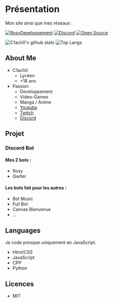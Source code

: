 # Présentation
Mon site ainsi que mes réseaux :

[![RosyDeveloppement](https://forthebadge.com/images/badges/built-with-love.svg)](https://rosydeveloppement.000webhostapp.com) [![Discord](https://forthebadge.com/images/badges/for-you.svg)](https://discord.gg/W3yFPNVjVW) [![Open Source](https://forthebadge.com/images/badges/open-source.svg)](https://github.com/clachoverclan?tab=repositories)

![C1ach0's github stats](https://github-readme-stats.vercel.app/api?username=clachoverclan&theme=radical&show_icons=true)
![Top Langs](https://github-readme-stats.vercel.app/api/top-langs/?username=clachoverclan&theme=radical)

## About Me

- C1ach0
  - Lycéen
  - +18 ans
- Passion
  - Developpement
  - Video-Games
  - Manga / Anime
  - [Youtube](https://www.youtube.com/channel/UCBCXc_qUBqHPXdwkkcikUyQ)
  - [Twitch](https://www.twitch.tv/c1ach0)
  - [Discord](https://discord.gg/W3yFPNVjVW)
  
## Projet

### Discord Bot

#### Mes 2 bots :
- Rosy
- Qwiter

#### Les bots fait pour les autres :
- Bot Music
- Full Bot
- Canvas Bienvenue
- ...

## Languages
Je code presque uniquement en JavaScript.
- Html/CSS
- JavaScript
- CPP
- Python

## Licences

- MIT
